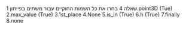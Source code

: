 שאלה 4
בחרו את כל השמות החוקיים עבור משתים בפייתון
1.point3D (Tue)
2.max_value (True)
3.1st_place
4.None
5.is_in (True)
6.h (True)
7.finally
8.none